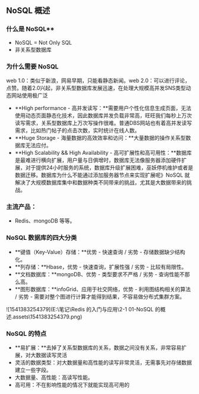 ## NoSQL 概述



### 什么是 NoSQL**

- NoSQL = Not Only SQL
- 非关系型数据库



### **为什么需要 NoSQL**

web 1.0：类似于新浪，网易早期，只能看静态新闻。web 2.0：可以进行评论，点赞。随着2.0兴起，非关系型数据库发展迅速，在处理大规模高并发SNS类型动态网站使用极广泛



- **High performance - 高并发读写：**需要用户个性化信息生成页面，无法使用动态页面静态化技术，因此数据库并发负载非常高，旺旺我们每秒上万次读写需求，关系型数据库上万次写操作很难。普通DBS网站也有着高并发读写需求，比如热门帖子的点击次数，实时统计在线人数。
- **Huge Storage - 海量数据的高效效率和访问：**大量数据的操作关系型数据库无法应付。
- **High Scalability && High Availability - 高可扩展性和高可用性：**数据库是最难进行横向扩展，用户量与日俱增时，数据库无法像服务器添加硬件扩展，对于提供24小时服务的系统，数据库升级扩展困难，巫妖停机维护或者是数据迁移。数据库为什么不能通过添加服务器节点来实现扩展呢》NoSQL 就解决了大规模数据库集中和数据种类不同带来的挑战，尤其是大数据带来的挑战。



### **主流产品：**

- Redis、mongoDB 等等。



### **NoSQL 数据库的四大分类**

- **键值（Key-Value）存储：**优势 - 快速查询 / 劣势 - 存储数据缺少结构化。
- **列存储：**Hbase，优势 - 快速查询，扩展性强 / 劣势 - 比较有局限性。
- **文档数据库：**mongoDB、优势 - 类型要求不严格 / 劣势 - 查询性能不那么高。
- **图形数据库：**infoGrid、应用于社交网络，优势 - 利用图结构相关的算法 / 劣势 - 需要对整个图进行计算才能得到结果，不容易做分布式集群方案。



![1541383254379](E:\笔记\Redis 的入门与应用\2-1 01-NoSQL 的概述.assets\1541383254379.png)



### NoSQL 的特点

- **易扩展：**去掉了关系型数据库的关系，数据之间没有关系，非常容易扩展，对大数据读写灵活
- 灵活的数据类型：对大数据量和高性能的读写非常灵活，无需事先对存储数据建立一些字段。
- 大数据量、高性能：高读写性能。
- 高可用：不在影响性能的情况下就能实现高可用的





